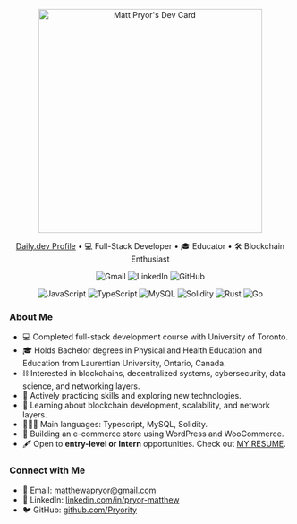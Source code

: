 <!-- Header -->
<p align="center">
    <a href="https://app.daily.dev/matthewp">
        <img src="https://api.daily.dev/devcards/f31b06c5aafd4d09bc20530ccfceedb5.png?r=wq0" width="400" alt="Matt Pryor's Dev Card"/>
    </a>
</p>

<!-- About Me and Daily.dev Section -->
<p align="center">
    <a href="https://app.daily.dev/matthewp">Daily.dev Profile</a> • 💻 Full-Stack Developer • 🎓 Educator • 🛠️ Blockchain Enthusiast
</p>

<!-- Two-Column Grid Layout for About Me Section -->
<p align="center">
    <img src="https://img.shields.io/badge/gmail-%23EA4335.svg?style=for-the-badge&logo=gmail&logoColor=white" alt="Gmail">
    <img src="https://img.shields.io/badge/linkedin-%230A66C2.svg?style=for-the-badge&logo=linkedin&logoColor=white" alt="LinkedIn">
    <img src="https://img.shields.io/badge/github-%23181717.svg?style=for-the-badge&logo=github&logoColor=white" alt="GitHub">
</p>

<p align="center">
        <img alt="JavaScript" src="https://img.shields.io/badge/JavaScript%20-%23F7DF1E.svg?style=for-the-badge&logo=javascript&logoColor=black">
        <img alt="TypeScript" src="https://img.shields.io/badge/TypeScript%20-%23007ACC.svg?style=for-the-badge&logo=typescript&logoColor=white">
        <img alt="MySQL" src="https://img.shields.io/badge/MySQL-%2300f.svg?style=for-the-badge&logo=mysql&logoColor=white">
        <img alt="Solidity" src="https://img.shields.io/badge/Solidity-%23363636.svg?style=for-the-badge&logo=solidity&logoColor=white">
        <img alt="Rust" src="https://img.shields.io/badge/Rust-%23f46623.svg?style=for-the-badge&logo=rust">
        <img alt="Go" src="https://img.shields.io/badge/Go-%2300ADD8.svg?style=for-the-badge&logo=go&logoColor=white">
</p>

<!-- About Me Description -->
### About Me

- 💻 Completed full-stack development course with University of Toronto.
- 🎓 Holds Bachelor degrees in Physical and Health Education and Education from Laurentian University, Ontario, Canada.
- ⛓ Interested in blockchains, decentralized systems, cybersecurity, data science, and networking layers.
- 🔭 Actively practicing skills and exploring new technologies.
- 🧠 Learning about blockchain development, scalability, and network layers.
- 👨🏼‍💻 Main languages: Typescript, MySQL, Solidity.
- 🦺 Building an e-commerce store using WordPress and WooCommerce.
- 🖋 Open to **entry-level or Intern** opportunities. Check out [MY RESUME](https://drive.google.com/file/d/10Da2TqzuclZtEFW3SFpL45WozJXJIakC/view?usp=sharing).

<!-- Contact Me Section -->
### Connect with Me

- 📧 Email: [matthewapryor@gmail.com](mailto:matthewapryor@gmail.com)
- 💼 LinkedIn: [linkedin.com/in/pryor-matthew](https://www.linkedin.com/in/pryor-matthew)
- 🐦 GitHub: [github.com/Pryority](https://github.com/Pryority)

